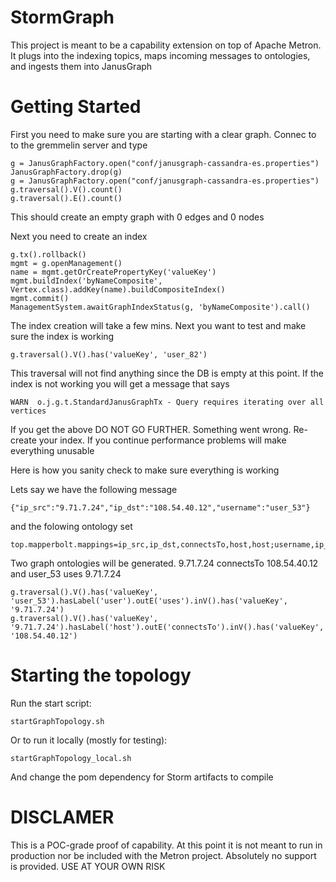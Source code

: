 # StormGraph
This project is meant to be a capability extension on top of Apache Metron.  It plugs into the indexing topics, maps incoming messages to ontologies, and ingests them into JanusGraph

# Getting Started

First you need to make sure you are starting with a clear graph.  Connec to to the gremmelin server and type

```
g = JanusGraphFactory.open("conf/janusgraph-cassandra-es.properties")
JanusGraphFactory.drop(g)
g = JanusGraphFactory.open("conf/janusgraph-cassandra-es.properties")
g.traversal().V().count()
g.traversal().E().count()
```
This should create an empty graph with 0 edges and 0 nodes

Next you need to create an index

```
g.tx().rollback()
mgmt = g.openManagement()
name = mgmt.getOrCreatePropertyKey('valueKey')
mgmt.buildIndex('byNameComposite', Vertex.class).addKey(name).buildCompositeIndex()
mgmt.commit()
ManagementSystem.awaitGraphIndexStatus(g, 'byNameComposite').call()
```

The index creation will take a few mins.  Next you want to test and make sure the index is working

```
g.traversal().V().has('valueKey', 'user_82')
```

This traversal will not find anything since the DB is empty at this point.  If the index is not working you will get a message that says

```
WARN  o.j.g.t.StandardJanusGraphTx - Query requires iterating over all vertices
```

If you get the above DO NOT GO FURTHER.  Something went wrong. Re-create your index.  If you continue performance problems will make everything unusable

Here is how you sanity check to make sure everything is working

Lets say we have the following message

```
{"ip_src":"9.71.7.24","ip_dst":"108.54.40.12","username":"user_53"}
```

and the folowing ontology set

```
top.mapperbolt.mappings=ip_src,ip_dst,connectsTo,host,host;username,ip_src,uses,user,host
```

Two graph ontologies will be generated.  9.71.7.24 connectsTo 108.54.40.12 and user_53 uses 9.71.7.24

```
g.traversal().V().has('valueKey', 'user_53').hasLabel('user').outE('uses').inV().has('valueKey', '9.71.7.24')
g.traversal().V().has('valueKey', '9.71.7.24').hasLabel('host').outE('connectsTo').inV().has('valueKey', '108.54.40.12')
```
# Starting the topology

Run the start script:
```
startGraphTopology.sh
```

Or to run it locally (mostly for testing):
```
startGraphTopology_local.sh
```
And change the pom dependency for Storm artifacts to compile


# DISCLAMER

This is a POC-grade proof of capability.  At this point it is not meant to run in production nor be included with the Metron project.  Absolutely no support is provided. USE AT YOUR OWN RISK